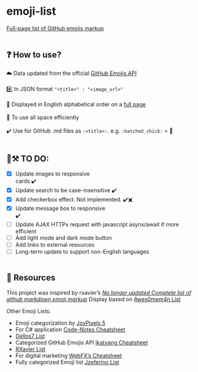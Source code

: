 # emoji-list
[Full-page list of GitHub emojis markup](https://andrewkhassapov.github.io/emoji-list/)
<br/><br/>
## ❓ How to use?

☁️ Data updated from the official [GitHub Emojis API](https://api.github.com/emojis)<br/><br/>
#️⃣ In JSON format `"<title>" : "<image_url>"`<br/><br/>
📄 Displayed in English alphabetical order on a [full page](https://andrewkhassapov.github.io/emoji-list/)<br/><br/>
🏫 To use all space efficiently<br/><br/>
✔️ Use for GitHub .md files as `:<title>:`. e.g. `:hatched_chick:` = :hatched_chick:<br/>
<br/>
## 🚧⚒️ TO DO:

- [x] Update images to responsive <div> cards ✔️
- [x] Update search to be case-insensitive ✔️
- [x] Add checkerbox effect. Not implemented. ✔️✖️
- [x] Update message box to responsive <div> ✔️
- [ ] Update AJAX HTTPx request with javascript asynx/await if more efficient
- [ ] Add light mode and dark mode button
- [ ] Add links to external resources
- [ ] Long-term update to support non-English languages
<br/><br/>
## 🌈 Resources

This project was inspired by rxavier’s _[No longer updated Complete list of github markdown emoji markup](https://gist.github.com/rxaviers/7360908)_
Display based on [Awes0mem4n List](https://awes0mem4n.github.io/emojis-github.html)

Other Emoji Lists:

* Emoji categorization by [JoyPixels 5](https://www.joypixels.com/emoji)
* For C# application [Code-Notes Cheatsheet](https://github.com/swharden/code-notes/blob/master/Csharp/emoji.md)
* [Dellos7 List](https://github-emoji-list.herokuapp.com/)
* Categorized GitHub Emojis API [Ikatyang Cheatsheet](https://github.com/ikatyang/emoji-cheat-sheet/blob/master/README.md)
* [RXavier List](https://github.com/ikatyang/emoji-cheat-sheet/blob/master/README.md)
* For digital marketing [WebFX’s Cheatsheet](https://www.webfx.com/tools/emoji-cheat-sheet/)
* Fully categorized Emoji list [Jzeferino List](https://jzeferino.github.io/AllGithubEmojis/)

